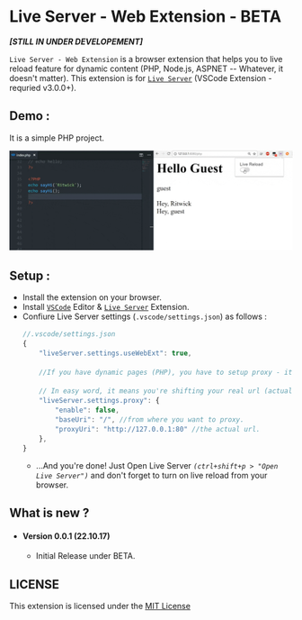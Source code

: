 # Live Server - Web Extension - BETA

***[STILL IN UNDER DEVELOPEMENT]***

`Live Server - Web Extension` is a browser extension that helps you to live reload feature for dynamic content (PHP, Node.js, ASPNET -- Whatever, it doesn't matter). 
This extension is for [`Live Server`](https://marketplace.visualstudio.com/items?itemName=ritwickdey.LiveServer) (VSCode Extension - requried v3.0.0+). 

## Demo : 
It is a simple PHP project.

![](./img/screenshots/live-server-web-extension.gif)

## Setup : 
* Install the extension on your browser.
* Install [`VSCode`](https://code.visualstudio.com/download) Editor & [`Live Server`](https://marketplace.visualstudio.com/items?itemName=ritwickdey.LiveServer) Extension. 
* Confiure Live Server settings (`.vscode/settings.json`) as follows :
    ```js
    //.vscode/settings.json
    {
        "liveServer.settings.useWebExt": true,

        //If you have dynamic pages (PHP), you have to setup proxy - it's pretty easy. 

        // In easy word, it means you're shifting your real url (actual PHP url) to another url (which LiveSever will start).
        "liveServer.settings.proxy": {
            "enable": false,
            "baseUri": "/", //from where you want to proxy.  
            "proxyUri": "http://127.0.0.1:80" //the actual url.
        },
    }

    ```
    * ...And you're done! Just Open Live Server _`(ctrl+shift+p > "Open Live Server")`_ and don't forget to turn on live reload from your browser.


## What is new ?

* #### Version 0.0.1 (22.10.17)
    *  Initial Release under BETA.


## LICENSE
This extension is licensed under the [MIT License](./LICENSE)





